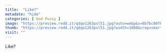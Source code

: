 ```yaml
---
title:  "Like?"
metadate: "hide"
categories: [ God Pussy ]
image: "https://preview.redd.it/qdqo1263psl51.jpg?auto=webp&s=8b7bc00fb96bef635f78d8185ebe058f581cd172"
thumb: "https://preview.redd.it/qdqo1263psl51.jpg?width=1080&crop=smart&auto=webp&s=897af879ba5a0bc26f054883888fb67b406b0870"
visit: ""
---
```

Like?
